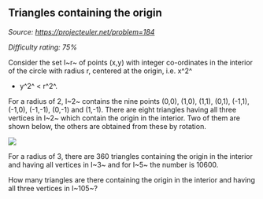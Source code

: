 Triangles containing the origin
-------------------------------

*Source: https://projecteuler.net/problem=184*


*Difficulty rating: 75%*

Consider the set I~r~ of points (x,y) with integer co-ordinates in the
interior of the circle with radius r, centered at the origin, i.e. x^2^
+ y^2^ \< r^2^.

For a radius of 2, I~2~ contains the nine points (0,0), (1,0), (1,1),
(0,1), (-1,1), (-1,0), (-1,-1), (0,-1) and (1,-1). There are eight
triangles having all three vertices in I~2~ which contain the origin in
the interior. Two of them are shown below, the others are obtained from
these by rotation.

![](project/images/p184.gif)

For a radius of 3, there are 360 triangles containing the origin in the
interior and having all vertices in I~3~ and for I~5~ the number is
10600.

How many triangles are there containing the origin in the interior and
having all three vertices in I~105~?

